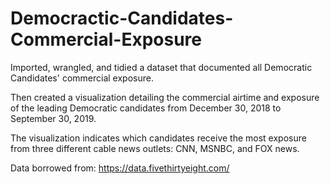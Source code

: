 # Democractic-Candidates-Commercial-Exposure

Imported, wrangled, and tidied a dataset that documented all Democratic Candidates' commercial exposure.

Then created a visualization detailing the commercial airtime and exposure of the leading Democratic candidates
from December 30, 2018 to September 30, 2019. 

The visualization indicates which candidates receive the most exposure from three different cable news outlets: CNN, MSNBC, and FOX news. 

Data borrowed from: https://data.fivethirtyeight.com/    
